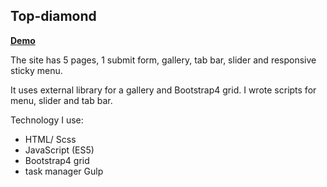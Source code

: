 Top-diamond
-----------
[**Demo**](https://halyna-dev.github.io/top-diamond/)

The site has 5 pages, 1 submit form, gallery, tab bar, slider and responsive sticky menu.

It uses external library for a gallery and Bootstrap4 grid. I wrote scripts for menu, slider and tab bar.

Technology I use:
* HTML/ Scss
* JavaScript (ES5)
* Bootstrap4 grid
* task manager Gulp
